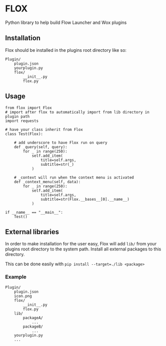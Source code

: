 # FLOX

Python library to help build Flow Launcher and Wox plugins

## Installation

Flox should be installed in the plugins root directory like so:

```
Plugin/
    plugin.json
    yourplugin.py
    flox/
        __init__.py
        flox.py
```

## Usage

```
from flox import Flox
# import after flox to automatically import from lib directory in plugin path
import requests

# have your class inherit from Flox
class Test(Flox):

    # add underscore to have Flox run on query
    def _query(self, query):
        for _ in range(250):
            self.add_item(
                title=self.args,
                subtitle=str(_)
            )

    # _context will run when the context menu is activated
    def _context_menu(self, data):
        for _ in range(250):
            self.add_item(
                title=self.args,
                subtitle=str(Flox.__bases__[0].__name__)
            )

if __name__ == "__main__":
    Test()
```

## External libraries

In order to make installation for the user easy, Flox will add `lib/` from your plugins root directory to the system path.
Install all external packages to this directory. 

This can be done easily with `pip install --target=./lib <package>`

### Example

```
Plugin/
    plugin.json
    icon.png
    flox/
        __init__.py
        flox.py
    lib/
        packageA/
            ...
        packageB/
            ...
    yourplugin.py
    ...
 ```

